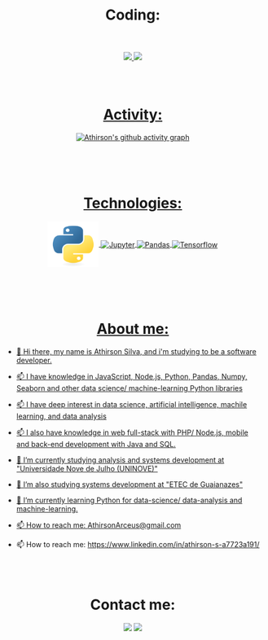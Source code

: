 # <h1 align="center">  Coding: </h1>

<header>
  <link rel="stylesheet" href="https://cdn.jsdelivr.net/gh/devicons/devicon@v2.14.0/devicon.min.css">
</header>

<div align="center">
  <a href="https://github.com/AthirsonSilva">
  <img height="180em" src="https://github-readme-stats.vercel.app/api?&username=athirsonsilva&show_icons=true&theme=chartreuse-dark&include_all_commits=true&count_private=true&title_color=00ffe5&text_color=fff">
  <img height="180em" src="https://github-readme-stats.vercel.app/api/top-langs/?&username=athirsonsilva&hide=jupyter%20notebook,hack, css, html&layout=compact&langs_count=10&theme=chartreuse-dark&title_color=00ffe5&text_color=fff">
</div>
     
     
<br><br>
# <h1 align="center">  Activity: </h1>
  
<div align='center' width='100%'>
  
![Athirson's github activity graph](https://activity-graph.herokuapp.com/graph?username=athirsonsilva&theme=xcode&line=fff&title_color=fff&text_color=fff&hide_border=true&area=true&bg_color=30,000000,565957)
  
 </div>
  
 <br><br><br>
 # <h1 align="center">  Technologies: </h1>

<div align='center'>
  <img margin="auto 20px auto 20px" align="center" alt="Python" height="90" width="100" src="https://raw.githubusercontent.com/devicons/devicon/master/icons/python/python-original.svg">
  <img margin="auto 20px auto 20px" align="center" alt="Jupyter" height="90" width="100" src="https://cdn.jsdelivr.net/gh/devicons/devicon/icons/jupyter/jupyter-original-wordmark.svg" />
  <img margin="auto 20px auto 20px" align="center" alt="Pandas" height="90" width="100" src="https://cdn.jsdelivr.net/gh/devicons/devicon/icons/pandas/pandas-original-wordmark.svg" />
    <img margin="auto 20px auto 20px" align="center" alt="Tensorflow" height="90" width="100" src="https://cdn.jsdelivr.net/gh/devicons/devicon/icons/tensorflow/tensorflow-original-wordmark.svg" />
</div>

<br><br><br>
# <h1 align="center">  About me: </h1>
  
- 👋 Hi there, my name is Athirson Silva, and i'm studying to be a software developer.
  
- 📫 I have knowledge in JavaScript, Node.js, Python, Pandas, Numpy, Seaborn and other data science/ machine-learning Python libraries
  
- 📫 I have deep interest in data science, artificial intelligence, machile learning, and data analysis
  
- 📫 I also have knowledge in web full-stack with PHP/ Node.js, mobile and back-end development with Java and SQL.
  
- 🔭 I’m currently studying analysis and systems development at "Universidade Nove de Julho (UNINOVE)"
  
- 🔭 I’m also studying systems development at "ETEC de Guaianazes" 
  
- 🌱 I’m currently learning Python for data-science/ data-analysis and machine-learning.
  
- 📫 How to reach me: AthirsonArceus@gmail.com
  
- 📫 How to reach me: https://www.linkedin.com/in/athirson-s-a7723a191/
  
 <br><br>
# <h1 align="center">  Contact me: </h1>
 
 <div align='center'>
    <a href="mailto:athirsonarceus@gmail.com"><img src="https://img.shields.io/badge/-Gmail-%23DD0031?style=for-the-badge&logo=gmail&logoColor=white" target="_blank"></a>
    <a href="https://www.linkedin.com/in/athirson-s-a7723a191/" target="_blank"><img src="https://img.shields.io/badge/-LinkedIn-%230077B5?style=for-the-badge&logo=linkedin&logoColor=white" target="_blank"></a> 
 </div>
   
